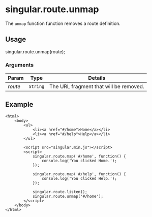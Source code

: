 # singular.route.unmap

The `unmap` function function removes a route definition.

## Usage

singular.route.unmap(route);

### Arguments

| Param | Type | Details |
| ----- | ---- | ------- |
| _route_ | `String` | The URL fragment that will be removed. |

## Example

	<html>
		<body>
			<ul>
				<li><a href="#/home">Home</a></li>
				<li><a href="#/help">Help</a></li>
			</ul>

			<script src="singular.min.js"></script>
			<script>
				singular.route.map('#/home', function() {
					console.log('You clicked Home.');
				});
				
				singular.route.map('#/help', function() {
					console.log('You clicked Help.');
				});

				singular.route.listen();
				singular.route.unmap('#/home');
			</script>
		</body>
	</html>
